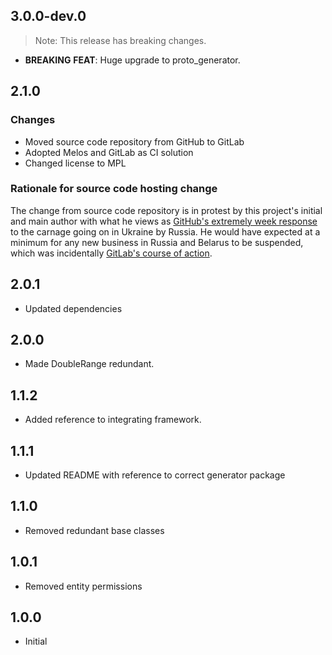 ## 3.0.0-dev.0

> Note: This release has breaking changes.

 - **BREAKING** **FEAT**: Huge upgrade to proto_generator.

## 2.1.0

### Changes
- Moved source code repository from GitHub to GitLab
- Adopted Melos and GitLab as CI solution
- Changed license to MPL

### Rationale for source code hosting change

The change from source code repository is in protest by this project's initial and main author with what he views as [GitHub's extremely week response](https://github.blog/2022-03-02-our-response-to-the-war-in-ukraine/) to the carnage going on in Ukraine by Russia. He would have expected at a minimum for any new business in Russia and Belarus to be suspended, which was incidentally [GitLab's course of action](https://about.gitlab.com/blog/2022/03/11/gitlab-actions-to-date-regarding-russian-invasion-of-ukraine/#suspending-new-business-in-russia-and-belarus).

## 2.0.1

- Updated dependencies

## 2.0.0

- Made DoubleRange redundant.

## 1.1.2

- Added reference to integrating framework.

## 1.1.1

- Updated README with reference to correct generator package

## 1.1.0

- Removed redundant base classes

## 1.0.1

- Removed entity permissions

## 1.0.0

- Initial